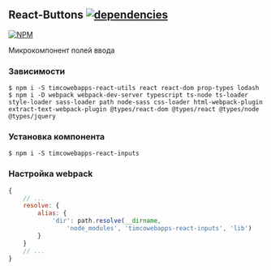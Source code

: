 ## React-Buttons [![dependencies](https://david-dm.org/timcowebapps/react-inputs.svg)](https://david-dm.org/timcowebapps/react-inputs)

[![NPM](https://nodei.co/npm/timcowebapps-react-inputs.png?downloads=true&downloadRank=true&stars=true)](https://nodei.co/npm/timcowebapps-react-inputs/)

Микрокомпонент полей ввода

### Зависимости

```console
$ npm i -S timcowebapps-react-utils react react-dom prop-types lodash
$ npm i -D webpack webpack-dev-server typescript ts-node ts-loader style-loader sass-loader path node-sass css-loader html-webpack-plugin extract-text-webpack-plugin @types/react-dom @types/react @types/node @types/jquery
```

### Установка компонента

```console
$ npm i -S timcowebapps-react-inputs
```

### Настройка webpack

```js
{
	// ...
	resolve: {
		alias: {
			'dir': path.resolve(__dirname, 
				'node_modules', 'timcowebapps-react-inputs', 'lib')
		}
	}
	// ...
}
```
